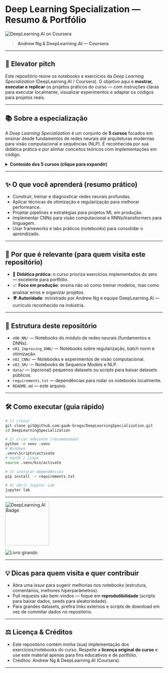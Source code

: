 # Deep Learning Specialization — Resumo & Portfólio

![DeepLearning.AI on Coursera](https://img.shields.io/badge/DeepLearning.AI-Coursera-blue)

> **Andrew Ng & DeepLearning.AI — Coursera**

---

## 🎯 Elevator pitch

Este repositório reúne os notebooks e exercícios da *Deep Learning Specialization* (DeepLearning.AI / Coursera). O objetivo aqui é **mostrar, executar e replicar** os projetos práticos do curso — com instruções claras para executar localmente, visualizar experimentos e adaptar os códigos para projetos reais.

---

## 📚 Sobre a especialização

A *Deep Learning Specialization* é um conjunto de **5 cursos** focados em ensinar desde fundamentos de redes neurais até arquiteturas modernas para visão computacional e sequências (NLP). É reconhecida por sua didática prática e por alinhar conceitos teóricos com implementações em código.

<details>
<summary><strong>Conteúdo dos 5 cursos (clique para expandir)</strong></summary>

1. **Neural Networks and Deep Learning** — fundamentos: forward/backward propagation, funções de ativação, rede totalmente conectada.
2. **Improving Deep Neural Networks: Hyperparameter tuning, Regularization and Optimization** — técnicas práticas: regularização, normalização por batch, otimização (Momentum, RMSprop, Adam) e tuning.
3. **Structuring Machine Learning Projects** — estratégia de projeto, análise de erros, ciclo de produção em machine learning.
4. **Convolutional Neural Networks** — CNNs para visão computacional: detecção, reconhecimento, transfer learning, redes residuais.
5. **Sequence Models** — RNNs, LSTMs, word embeddings, atenção/transformers e aplicações em NLP.

</details>

---

## ✨ O que você aprenderá (resumo prático)

* Construir, treinar e diagnosticar redes neurais profundas.
* Aplicar técnicas de otimização e regularização para melhorar performance.
* Projetar pipelines e estratégias para projetos ML em produção.
* Implementar CNNs para visão computacional e RNNs/transformers para linguagem.
* Usar frameworks e labs práticos (notebooks) para consolidar o aprendizado.

---

## 🚀 Por que é relevante (para quem visita este repositório)

* 🧠 **Didática prática**: o curso prioriza exercícios implementados do zero — excelente para portfólio.
* 📈 **Foco em produção**: ensina não só como treinar modelos, mas como analisar erros e organizar projetos.
* 🌍 **Autoridade**: ministrado por Andrew Ng e equipe DeepLearning.AI — currículo reconhecido na indústria.

---

## 🔎 Estrutura deste repositório

* `n00_NN/` — Notebooks do módulo de redes neurais (fundamentos e DNNs).
* `n01_Improving_DNN/` — Notebooks sobre regularização, batch norm e otimização.
* `n02_CNN/` — Notebooks e experimentos de visão computacional.
* `n03_SM/` — Notebooks de Sequence Models e NLP.
* `data/` — (opcional) pequenos datasets ou scripts para baixar datasets públicos.
* `requirements.txt` — dependências para rodar os notebooks localmente.
* `README.md` — este arquivo.

---

## 🛠 Como executar (guia rápido)

```bash
# 1) clonar
git clone git@github.com:gaab-braga/DeepLearningSpecialization.git
cd DeepLearningSpecialization

# 2) criar ambiente (recomendado)
python -m venv .venv
# Windows
.venv\Scripts\activate
# macOS / Linux
source .venv/bin/activate

# 3) instalar dependências
pip install -r requirements.txt

# 4) abrir Jupyter Lab
jupyter lab
```

---


<img src="https://d2cwu5ct70cifo.cloudfront.net/Downloads/certifi-06-removebg-preview.webp" alt="DeepLearning.AI Badge" width="140">

![Livro girando](https://cdn.pixabay.com/animation/2025/03/23/20/59/20-59-39-205__480.png)

---

## 💡 Dicas para quem visita e quer contribuir

* Abra uma *issue* para sugerir melhorias nos notebooks (estrutura, comentários, melhores hiperparâmetros).
* Pull requests são bem-vindos — foque em **reprodutibilidade** (scripts para baixar dados, seeds para aleatoriedade).
* Para grandes datasets, prefira links externos e scripts de download em vez de commitar dados no repositório.

---

## ⚖️ Licença & Créditos

* Este repositório contém minha (sua) implementação dos exercícios/notebooks do curso. Respeite a **licença original do curso** e use este material apenas para fins educativos e de portfólio.
* Créditos: Andrew Ng & DeepLearning.AI (Coursera).

---

